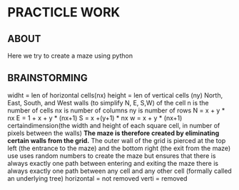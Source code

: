 #  PRACTICLE WORK

## ABOUT 
Here we try to create a maze using python

## BRAINSTORMING
widht = len of horizontal cells(nx)
height =   len of vertical cells (ny)
North, East, South, and West walls (to simplify N, E, S,W) of the cell
n is the number of cells
nx is number of columns 
ny is number of rows
N = x + y * nx
E = 1 + x + y * (nx+1) 
S = x +(y+1) * nx
w = x + y * (nx+1)
certaindimension(the width and height of each square cell, in number of pixels between the
walls)
**The maze is therefore created by eliminating certain walls from the grid.**
 The outer wall of the grid is pierced at the top left (the entrance to the maze) and the bottom right (the exit from the maze)
use uses random numbers to create the maze but ensures that there is always exactly one path between entering and exiting the maze
there is always exactly one path between any cell and any other cell (formally
called an underlying tree)
horizontal = not removed
verti = removed